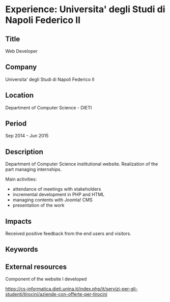 # Experience: Universita' degli Studi di Napoli Federico II

## Title

Web Developer

## Company

Universita' degli Studi di Napoli Federico II

## Location

Department of Computer Science - DIETI

## Period

Sep 2014 - Jun 2015

## Description

Department of Computer Science institutional website.
Realization of the part managing internships.

Main activities:

* attendance of meetings with stakeholders
* incremental development in PHP and HTML
* managing contents with Joomla! CMS
* presentation of the work

## Impacts

Received positive feedback from the end users and visitors.

## Keywords

## External resources

Component of the website I developed

<https://cs-informatica.dieti.unina.it/index.php/it/servizi-per-gli-studenti/tirocini/aziende-con-offerte-per-tirocini>
